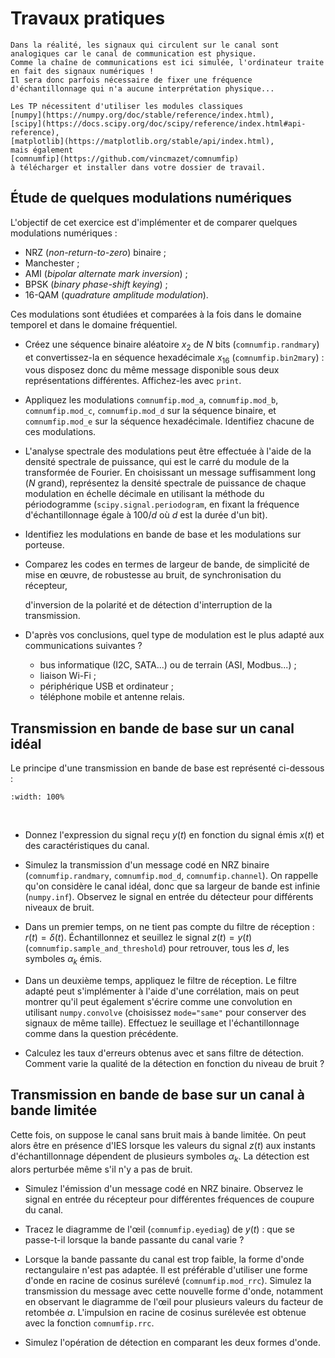 # Travaux pratiques


```{note}
Dans la réalité, les signaux qui circulent sur le canal sont analogiques car le canal de communication est physique.
Comme la chaîne de communications est ici simulée, l'ordinateur traite en fait des signaux numériques !
Il sera donc parfois nécessaire de fixer une fréquence d'échantillonnage qui n'a aucune interprétation physique...
```

```{admonition} Modules Python
Les TP nécessitent d'utiliser les modules classiques
[numpy](https://numpy.org/doc/stable/reference/index.html),
[scipy](https://docs.scipy.org/doc/scipy/reference/index.html#api-reference),
[matplotlib](https://matplotlib.org/stable/api/index.html),
mais également
[comnumfip](https://github.com/vincmazet/comnumfip)
à télécharger et installer dans votre dossier de travail.
```


## Étude de quelques modulations numériques

L'objectif de cet exercice est d'implémenter et de comparer quelques modulations numériques :
* NRZ (_non-return-to-zero_) binaire ;
* Manchester ;
* AMI (_bipolar alternate mark inversion_) ;
* BPSK (_binary phase-shift keying_) ;
* 16-QAM (_quadrature amplitude modulation_).

Ces modulations sont étudiées et comparées à la fois dans le domaine temporel et dans le domaine fréquentiel.

* Créez une séquence binaire aléatoire $x_2$ de $N$ bits (`comnumfip.randmary`)
  et convertissez-la en séquence hexadécimale $x_{16}$ (`comnumfip.bin2mary`) :
  vous disposez donc du même message disponible sous deux représentations différentes.
  Affichez-les avec `print`.

* Appliquez les modulations `comnumfip.mod_a`, `comnumfip.mod_b`, `comnumfip.mod_c`, `comnumfip.mod_d` sur la séquence binaire,
  et `comnumfip.mod_e` sur la séquence hexadécimale.
  Identifiez chacune de ces modulations.

* L'analyse spectrale des modulations peut être effectuée à l'aide de la densité spectrale de puissance,
  qui est le carré du module de la transformée de Fourier.
  En choisissant un message suffisamment long ($N$ grand),
  représentez la densité spectrale de puissance de chaque modulation en échelle décimale en utilisant la méthode du périodogramme
  (`scipy.signal.periodogram`, en fixant la fréquence d'échantillonnage égale à $100/d$ où $d$ est la durée d'un bit).

* Identifiez les modulations en bande de base et les modulations sur porteuse.

* Comparez les codes en termes de largeur de bande, de simplicité de mise en œuvre, de robustesse au bruit, de synchronisation du récepteur,
  <!--de téléalimentation possible, -->
  d'inversion de la polarité et de détection d'interruption de la transmission.

* D'après vos conclusions, quel type de modulation est le plus adapté aux communications suivantes ?
  * bus informatique (I2C, SATA...) ou de terrain (ASI, Modbus...) ;
  * liaison Wi-Fi ;
  * périphérique USB et ordinateur ;
  * téléphone mobile et antenne relais.

<!--
Intérêt du code de Gray
* Tracez la constellation (\vcmd{constellation}) du signal modulé en QAM16 (donc en sortie de l'émetteur).
* Que devient cette constellation lorsque le signal modulé est transmis via un canal idéal (de bande passante infinie)
  mais bruité (\vcmd{channel})~?
  %utilisez la fonction \vcmd{awgnoise} pour ajouter du bruit)
  %Pour la simulation du canal, vous pourrez prendre par exemple une bande passante du filtre de \question{0~Hz}
  %et un rapport signal-à-bruit de \question{0~dB}.
* En déduire les conséquences possibles pour la détection du message, et l'intérêt du code de Gray%
  \footnote{On rappelle que le code de Gray est un code binaire où un seul bit change d'état entre deux nombres consécutifs.
  Pour deux bits, on compte donc~: 00, 01, 11 et 10.}
  pour les modulations QAM.
-->


## Transmission en bande de base sur un canal idéal

Le principe d'une transmission en bande de base est représenté ci-dessous :

```{image} figs/transmission.png
:width: 100%
```
<br />

* Donnez l'expression du signal reçu $y(t)$ en fonction du signal émis $x(t)$ et des caractéristiques du canal.

* Simulez la transmission d'un message codé en NRZ binaire (`comnumfip.randmary`, `comnumfip.mod_d`, `comnumfip.channel`).
  On rappelle qu'on considère le canal idéal, donc que sa largeur de bande est infinie (`numpy.inf`).
  Observez le signal en entrée du détecteur pour différents niveaux de bruit.
  <!--
  Dans la fonction channel.m, je préfère définir l'écart-type du bruit plutôt que le RSB, car lors de l'émission
  d'un signal nul, je ne conserve pas la même puissance du bruit. De plus, on peut toujours calculer le RSB à partir
  de l'écart-type défini.
  -->

* Dans un premier temps, on ne tient pas compte du filtre de réception : $r(t) = \delta(t)$.
  Échantillonnez et seuillez le signal $z(t)=y(t)$ (`comnumfip.sample_and_threshold`)
  pour retrouver, tous les $d$, les symboles $\alpha_k$ émis.

* Dans un deuxième temps, appliquez le filtre de réception.
  Le filtre adapté peut s'implémenter à l'aide d'une corrélation,
  mais on peut montrer qu'il peut également s'écrire comme une convolution
  en utilisant `numpy.convolve` (choisissez `mode="same"` pour conserver des signaux de même taille).
  Effectuez le seuillage et l'échantillonnage comme dans la question précédente.

* Calculez les taux d'erreurs obtenus avec et sans filtre de détection.
  Comment varie la qualité de la détection en fonction du niveau de bruit ?
   

## Transmission en bande de base sur un canal à bande limitée

Cette fois, on suppose le canal sans bruit mais à bande limitée.
On peut alors être en présence d'IES lorsque les valeurs du signal $z(t)$ aux instants d'échantillonnage
dépendent de plusieurs symboles $\alpha_k$.
La détection est alors perturbée même s'il n'y a pas de bruit.

* Simulez l'émission d'un message codé en NRZ binaire.
  Observez le signal en entrée du récepteur pour différentes fréquences de coupure du canal.

* Tracez le diagramme de l'œil (`comnumfip.eyediag`) de $y(t)$ : que se passe-t-il lorsque la bande passante du canal varie ?

* Lorsque la bande passante du canal est trop faible, la forme d'onde rectangulaire n'est pas adaptée.
  Il est préférable d'utiliser une forme d'onde en racine de cosinus surélevé (`comnumfip.mod_rrc`).
  Simulez la transmission du message avec cette nouvelle forme d'onde,
  notamment en observant le diagramme de l'œil pour plusieurs valeurs du facteur de retombée $a$.
  L'impulsion en racine de cosinus surélevée est obtenue avec la fonction `comnumfip.rrc`.

* Simulez l'opération de détection en comparant les deux formes d'onde.

<!--
  Quelle est la condition sur le signal temporel $y(t)$ pour éviter les IES~?
  Comment se traduit-elle sur la transformée de Fourier de $y(t)$~? % critère de Nyquist
  En déduire pourquoi une forme d'onde rectangulaire n'est pas adaptée
  lorsque la bande passante du canal est trop faible.
-->

<!-- Répartition optimale du filtrage entre l'émission et la réception ? -->

<!-- Probabilité d'erreur minimale sur un canal à bande limitée ? -->